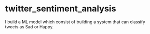 # twitter_sentiment_analysis
I build a ML model which consist of building a system that can classify tweets as Sad or Happy.
